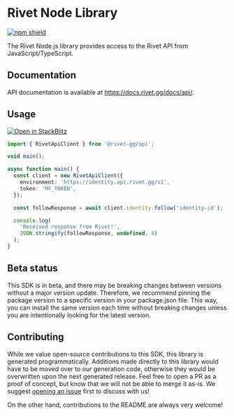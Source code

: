# Rivet Node Library

[![npm shield](https://img.shields.io/npm/v/@rivet-gg/api)](https://www.npmjs.com/package/@fern-api/rivet)

The Rivet Node.js library provides access to the Rivet API from JavaScript/TypeScript.

## Documentation

API documentation is available at <https://docs.rivet.gg/docs/api/>.

## Usage

[![Open in StackBlitz](https://developer.stackblitz.com/img/open_in_stackblitz.svg)](https://stackblitz.com/edit/typescript-example-using-sdk-built-with-fern-rr1yzn?file=app.ts&view=editor)

```typescript
import { RivetApiClient } from '@rivet-gg/api';

void main();

async function main() {
  const client = new RivetApiClient({
    environment: 'https://identity.api.rivet.gg/v1',
    token: 'MY_TOKEN',
  });

  const followResponse = await client.identity.follow('identity-id');

  console.log(
    'Received response from Rivet!',
    JSON.stringify(followResponse, undefined, 4)
  );
}

```

## Beta status

This SDK is in beta, and there may be breaking changes between versions without a major version update. Therefore, we recommend pinning the package version to a specific version in your package.json file. This way, you can install the same version each time without breaking changes unless you are intentionally looking for the latest version.

## Contributing

While we value open-source contributions to this SDK, this library is generated programmatically. Additions made directly to this library would have to be moved over to our generation code, otherwise they would be overwritten upon the next generated release. Feel free to open a PR as a proof of concept, but know that we will not be able to merge it as-is. We suggest [opening an issue](https://github.com/fern-rivet/rivet-node/issues) first to discuss with us!

On the other hand, contributions to the README are always very welcome!
